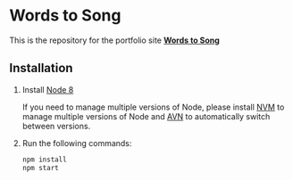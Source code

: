 # Words to Song

This is the repository for the portfolio site [**Words to Song**][1] 

## Installation

1. Install [Node 8](https://nodejs.org/en/)

    If you need to manage multiple versions of Node, please install [NVM][2] to 
    manage multiple versions of Node and [AVN][3] to automatically switch between versions.

2. Run the following commands:

    ```bash
    npm install
    npm start
    ```

[1]: http://www.wordstosong.me/
[2]: https://github.com/creationix/nvm
[3]: https://github.com/wbyoung/avn